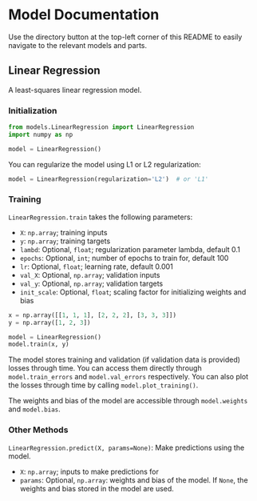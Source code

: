 # Model Documentation

Use the directory button at the top-left corner of this README to easily navigate to the relevant models and parts.

## Linear Regression
A least-squares linear regression model.

### Initialization
```python
from models.LinearRegression import LinearRegression
import numpy as np

model = LinearRegression()
```
You can regularize the model using L1 or L2 regularization:
```python
model = LinearRegression(regularization='L2')  # or 'L1'
```

### Training
`LinearRegression.train` takes the following parameters:
- `X`: `np.array`; training inputs
- `y`: `np.array`; training targets
- `lambd`: Optional, `float`; regularization parameter lambda, default 0.1
- `epochs`: Optional, `int`; number of epochs to train for, default 100
- `lr`: Optional, `float`; learning rate, default 0.001
- `val_X`: Optional, `np.array`; validation inputs
- `val_y`: Optional, `np.array`; validation targets
- `init_scale`: Optional, `float`; scaling factor for initializing weights and bias

```python
x = np.array([[1, 1, 1], [2, 2, 2], [3, 3, 3]])
y = np.array([1, 2, 3])

model = LinearRegression()
model.train(x, y)
```

The model stores training and validation (if validation data is provided) losses through time.
You can access them directly through `model.train_errors` and `model.val_errors` respectively.
You can also plot the losses through time by calling `model.plot_training()`.

The weights and bias of the model are accessible through `model.weights` and `model.bias`.

### Other Methods
`LinearRegression.predict(X, params=None)`:
Make predictions using the model.
- `X`: `np.array`; inputs to make predictions for
- `params`: Optional, `np.array`: weights and bias of the model. If `None`, the weights and bias stored in the model are used.
